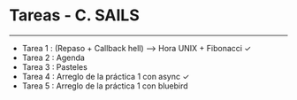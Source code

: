 # Tareas - C. SAILS
_________________________________________

* Tarea 1 : (Repaso + Callback hell) --> Hora UNIX + Fibonacci     ✓
* Tarea 2 : Agenda
* Tarea 3 : Pasteles
* Tarea 4 : Arreglo de la práctica 1 con async                     ✓
* Tarea 5 : Arreglo de la práctica 1 con bluebird
